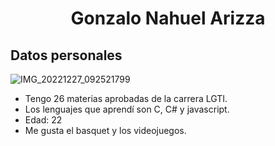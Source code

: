 <h1 align="center"> Gonzalo Nahuel Arizza </h1>
<h2> Datos personales </h2>


![IMG_20221227_092521799](https://github.com/user-attachments/assets/27f2e1d7-b26b-4c4a-be49-9a91b28d0c87)

* Tengo 26 materias aprobadas de la carrera LGTI.
* Los lenguajes que aprendí son C, C# y javascript.
* Edad: 22
* Me gusta el basquet y los videojuegos.
